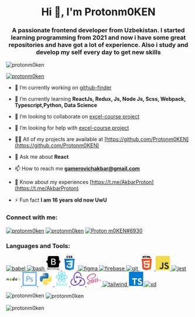<h1 align="center">Hi 👋, I'm Protonm0KEN</h1>
<h3 align="center">A passionate frontend developer from Uzbekistan. I started learning programming from 2021 and now i have some great repositories and have got a lot of experience. Also i study and develop my self every day to get new skills</h3>

<p align="left"> <img src="https://komarev.com/ghpvc/?username=protonm0ken&label=Profile%20views&color=0e75b6&style=flat" alt="protonm0ken" /> </p>

<p align="left"> <a href="https://github.com/ryo-ma/github-profile-trophy"><img src="https://github-profile-trophy.vercel.app/?username=protonm0ken" alt="protonm0ken" /></a> </p>

- 🔭 I’m currently working on [github-finder](https://github.com/Protonm0KEN/github-finder)

- 🌱 I’m currently learning **ReactJs, Redux, Js, Node Js, Scss, Webpack, Typescript,Python, Data Science**

- 👯 I’m looking to collaborate on [excel-course project](https://github.com/Protonm0KEN/excel-course)

- 🤝 I’m looking for help with [excel-course project](https://github.com/Protonm0KEN/excel-course)

- 👨‍💻 All of my projects are available at [https://github.com/Protonm0KEN](https://github.com/Protonm0KEN)

- 💬 Ask me about **React**

- 📫 How to reach me **gamerovichakbar@gmail.com**

- 📄 Know about my experiences [https://t.me/AkbarProton](https://t.me/AkbarProton)

- ⚡ Fun fact **I am 16 years old now UwU**

<h3 align="left">Connect with me:</h3>
<p align="left">
<a href="https://dev.to/protonm0ken" target="blank"><img align="center" src="https://raw.githubusercontent.com/rahuldkjain/github-profile-readme-generator/master/src/images/icons/Social/devto.svg" alt="protonm0ken" height="30" width="40" /></a>
<a href="https://codesandbox.com/protonm0ken" target="blank"><img align="center" src="https://raw.githubusercontent.com/rahuldkjain/github-profile-readme-generator/master/src/images/icons/Social/codesandbox.svg" alt="protonm0ken" height="30" width="40" /></a>
<a href="https://discord.gg/Proton m0KEN#6930" target="blank"><img align="center" src="https://raw.githubusercontent.com/rahuldkjain/github-profile-readme-generator/master/src/images/icons/Social/discord.svg" alt="Proton m0KEN#6930" height="30" width="40" /></a>
</p>

<h3 align="left">Languages and Tools:</h3>
<p align="left"> <a href="https://babeljs.io/" target="_blank" rel="noreferrer"> <img src="https://www.vectorlogo.zone/logos/babeljs/babeljs-icon.svg" alt="babel" width="40" height="40"/> </a> <a href="https://www.gnu.org/software/bash/" target="_blank" rel="noreferrer"> <img src="https://www.vectorlogo.zone/logos/gnu_bash/gnu_bash-icon.svg" alt="bash" width="40" height="40"/> </a> <a href="https://getbootstrap.com" target="_blank" rel="noreferrer"> <img src="https://raw.githubusercontent.com/devicons/devicon/master/icons/bootstrap/bootstrap-plain-wordmark.svg" alt="bootstrap" width="40" height="40"/> </a> <a href="https://www.w3schools.com/css/" target="_blank" rel="noreferrer"> <img src="https://raw.githubusercontent.com/devicons/devicon/master/icons/css3/css3-original-wordmark.svg" alt="css3" width="40" height="40"/> </a> <a href="https://www.figma.com/" target="_blank" rel="noreferrer"> <img src="https://www.vectorlogo.zone/logos/figma/figma-icon.svg" alt="figma" width="40" height="40"/> </a> <a href="https://firebase.google.com/" target="_blank" rel="noreferrer"> <img src="https://www.vectorlogo.zone/logos/firebase/firebase-icon.svg" alt="firebase" width="40" height="40"/> </a> <a href="https://git-scm.com/" target="_blank" rel="noreferrer"> <img src="https://www.vectorlogo.zone/logos/git-scm/git-scm-icon.svg" alt="git" width="40" height="40"/> </a> <a href="https://www.w3.org/html/" target="_blank" rel="noreferrer"> <img src="https://raw.githubusercontent.com/devicons/devicon/master/icons/html5/html5-original-wordmark.svg" alt="html5" width="40" height="40"/> </a> <a href="https://developer.mozilla.org/en-US/docs/Web/JavaScript" target="_blank" rel="noreferrer"> <img src="https://raw.githubusercontent.com/devicons/devicon/master/icons/javascript/javascript-original.svg" alt="javascript" width="40" height="40"/> </a> <a href="https://jestjs.io" target="_blank" rel="noreferrer"> <img src="https://www.vectorlogo.zone/logos/jestjsio/jestjsio-icon.svg" alt="jest" width="40" height="40"/> </a> <a href="https://nodejs.org" target="_blank" rel="noreferrer"> <img src="https://raw.githubusercontent.com/devicons/devicon/master/icons/nodejs/nodejs-original-wordmark.svg" alt="nodejs" width="40" height="40"/> </a> <a href="https://www.photoshop.com/en" target="_blank" rel="noreferrer"> <img src="https://raw.githubusercontent.com/devicons/devicon/master/icons/photoshop/photoshop-line.svg" alt="photoshop" width="40" height="40"/> </a> <a href="https://www.python.org" target="_blank" rel="noreferrer"> <img src="https://raw.githubusercontent.com/devicons/devicon/master/icons/python/python-original.svg" alt="python" width="40" height="40"/> </a> <a href="https://reactjs.org/" target="_blank" rel="noreferrer"> <img src="https://raw.githubusercontent.com/devicons/devicon/master/icons/react/react-original-wordmark.svg" alt="react" width="40" height="40"/> </a> <a href="https://redux.js.org" target="_blank" rel="noreferrer"> <img src="https://raw.githubusercontent.com/devicons/devicon/master/icons/redux/redux-original.svg" alt="redux" width="40" height="40"/> </a> <a href="https://sass-lang.com" target="_blank" rel="noreferrer"> <img src="https://raw.githubusercontent.com/devicons/devicon/master/icons/sass/sass-original.svg" alt="sass" width="40" height="40"/> </a> <a href="https://tailwindcss.com/" target="_blank" rel="noreferrer"> <img src="https://www.vectorlogo.zone/logos/tailwindcss/tailwindcss-icon.svg" alt="tailwind" width="40" height="40"/> </a> <a href="https://www.typescriptlang.org/" target="_blank" rel="noreferrer"> <img src="https://raw.githubusercontent.com/devicons/devicon/master/icons/typescript/typescript-original.svg" alt="typescript" width="40" height="40"/> </a> <a href="https://www.adobe.com/products/xd.html" target="_blank" rel="noreferrer"> <img src="https://cdn.worldvectorlogo.com/logos/adobe-xd.svg" alt="xd" width="40" height="40"/> </a> </p>

<p><img align="left" src="https://github-readme-stats.vercel.app/api/top-langs?username=protonm0ken&show_icons=true&locale=en&layout=compact" alt="protonm0ken" /></p>

<p>&nbsp;<img align="center" src="https://github-readme-stats.vercel.app/api?username=protonm0ken&show_icons=true&locale=en" alt="protonm0ken" /></p>

<p><img align="center" src="https://github-readme-streak-stats.herokuapp.com/?user=protonm0ken&" alt="protonm0ken" /></p>
